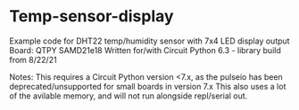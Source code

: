 # Temp-sensor-display
Example code for DHT22 temp/humidity sensor with 7x4 LED display output 
Board: QTPY SAMD21e18 
Written for/with Circuit Python 6.3 - library build from 8/22/21 

Notes:
This requires a Circuit Python version <7.x, as the pulseio has been deprecated/unsupported for small boards in version 7.x
This also uses a lot of the avilable memory, and will not run alongside repl/serial out.
